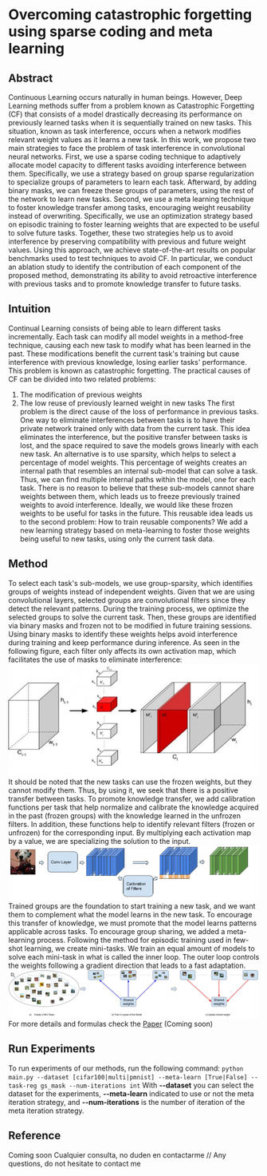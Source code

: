 # Overcoming catastrophic forgetting using sparse coding and meta learning
## Abstract
Continuous Learning occurs naturally in human beings. However, Deep Learning methods suffer from a problem known as Catastrophic Forgetting (CF) that consists of a model drastically decreasing its performance on previously learned tasks when it is sequentially trained on new tasks. This situation, known as task interference, occurs when a network modifies relevant weight values as it learns a new task. In this work, we propose two main strategies to face the problem of task interference in convolutional neural networks. First, we use a sparse coding technique to adaptively allocate model capacity to different tasks avoiding interference between them. Specifically, we use a strategy based on group sparse regularization to specialize groups of parameters to learn each task. Afterward, by adding binary masks, we can freeze these groups of parameters, using the rest of the network to learn new tasks. Second, we use a meta learning technique to foster knowledge transfer among tasks, encouraging weight reusability instead of overwriting. Specifically, we use an optimization strategy based on episodic training to foster learning weights that are expected to be useful to solve future tasks. Together, these two strategies help us to avoid interference by preserving compatibility with previous and future weight values. Using this approach, we achieve state-of-the-art results on popular benchmarks used to test techniques to avoid CF. In particular, we conduct an ablation study to identify the contribution of each component of the proposed method, demonstrating its ability to avoid retroactive interference with previous tasks and to promote knowledge transfer to future tasks.

## Intuition
Continual Learning consists of being able to learn different tasks incrementally. Each task can modify all model weights in a method-free technique, causing each new task to modify what has been learned in the past. These modifications benefit the current task's training but cause interference with previous knowledge, losing earlier tasks' performance. This problem is known as catastrophic forgetting.
The practical causes of CF can be divided into two related problems:
1. The modification of previous weights
2. The low reuse of previously learned weight in new tasks
The first problem is the direct cause of the loss of performance in previous tasks. One way to eliminate interferences between tasks is to have their private network trained only with data from the current task. This idea eliminates the interference, but the positive transfer between tasks is lost, and the space required to save the models grows linearly with each new task.
An alternative is to use sparsity, which helps to select a percentage of model weights. This percentage of weights creates an internal path that resembles an internal sub-model that can solve a task. Thus, we can find multiple internal paths within the model, one for each task.
There is no reason to believe that these sub-models cannot share weights between them, which leads us to freeze previously trained weights to avoid interference. Ideally, we would like these frozen weights to be useful for tasks in the future.
This reusable idea leads us to the second problem: How to train reusable components? We add a new learning strategy based on meta-learning to foster those weights being useful to new tasks, using only the current task data.

## Method
To select each task's sub-models, we use group-sparsity, which identifies groups of weights instead of independent weights. Given that we are using convolutional layers, selected groups are convolutional filters since they detect the relevant patterns.
During the training process, we optimize the selected groups to solve the current task. Then, these groups are identified via binary masks and frozen not to be modified in future training sessions. Using binary masks to identify these weights helps avoid interference during training and keep performance during inference.
As seen in the following figure, each filter only affects its own activation map, which facilitates the use of masks to eliminate interference:
![alt text](imgs/mask_filts.jpg)
It should be noted that the new tasks can use the frozen weights, but they cannot modify them. Thus, by using it, we seek that there is a positive transfer between tasks.
To promote knowledge transfer, we add calibration functions per task that help normalize and calibrate the knowledge acquired in the past (frozen groups) with the knowledge learned in the unfrozen filters. In addition, these functions help to identify relevant filters (frozen or unfrozen) for the corresponding input. By multiplying each activation map by a value, we are specializing the solution to the input.
![alt text](imgs/cal_func.jpg)
Trained groups are the foundation to start training a new task, and we want them to complement what the model learns in the new task. To encourage this transfer of knowledge, we must promote that the model learns patterns applicable across tasks. To encourage group sharing, we added a meta-learning process. 
Following the method for episodic training used in few-shot learning, we create mini-tasks. We train an equal amount of models to solve each mini-task in what is called the inner loop. The outer loop controls the weights following a gradient direction that leads to a fast adaptation. 
![alt text](imgs/meta_process.jpg)
For more details and formulas check the [Paper](https://github.com/JuliousHurtado/Meta-Iteration) (Coming soon)

## Run Experiments
To run experiments of our methods, run the following command:
`python main.py --dataset [cifar100|multi|pmnist] --meta-learn [True|False] --task-reg gs_mask --num-iterations int`
With **--dataset** you can select the dataset for the experiments, **--meta-learn** indicated to use or not the meta iteration strategy, and **--num-iterations** is the number of iteration of the meta iteration strategy.

## Reference
Coming soon
Cualquier consulta, no duden en contactarme // Any questions, do not hesitate to contact me
